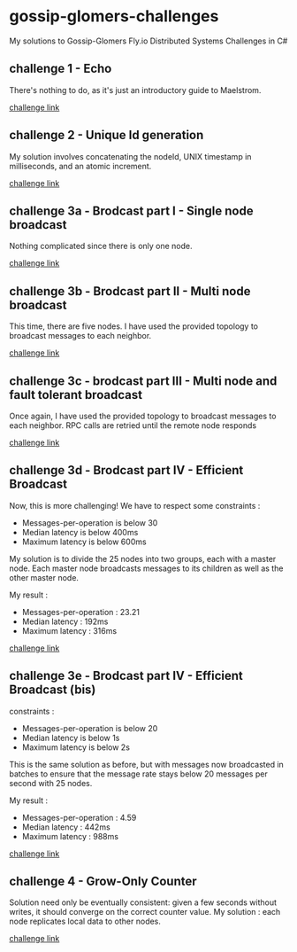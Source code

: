 # gossip-glomers-challenges
My solutions to Gossip-Glomers Fly.io Distributed Systems Challenges in C#

## challenge 1 - Echo
There's nothing to do, as it's just an introductory guide to Maelstrom.

[challenge link](https://fly.io/dist-sys/1/)

## challenge 2 - Unique Id generation
My solution involves concatenating the nodeId, UNIX timestamp in milliseconds, and an atomic increment.

[challenge link](https://fly.io/dist-sys/2/)

## challenge 3a - Brodcast part I - Single node broadcast
Nothing complicated since there is only one node.

[challenge link](https://fly.io/dist-sys/3a/)

## challenge 3b - Brodcast part II - Multi node broadcast
This time, there are five nodes. I have used the provided topology to broadcast messages to each neighbor.

[challenge link](https://fly.io/dist-sys/3b/)

## challenge 3c - brodcast part III - Multi node and fault tolerant broadcast
Once again, I have used the provided topology to broadcast messages to each neighbor. RPC calls are retried until the remote node responds

[challenge link](https://fly.io/dist-sys/3c/)

## challenge 3d - Brodcast part IV - Efficient Broadcast
 Now, this is more challenging! We have to respect some constraints :

- Messages-per-operation is below 30
- Median latency is below 400ms
- Maximum latency is below 600ms

My solution is to divide the 25 nodes into two groups, each with a master node. Each master node broadcasts messages to its children as well as the other master node.

My result : 
- Messages-per-operation : 23.21
- Median latency : 192ms
- Maximum latency : 316ms

[challenge link](https://fly.io/dist-sys/3d/)

## challenge 3e - Brodcast part IV - Efficient Broadcast (bis)
 constraints :

- Messages-per-operation is below 20
- Median latency is below 1s
- Maximum latency is below 2s

This is the same solution as before, but with messages now broadcasted in batches to ensure that the message rate stays below 20 messages per second with 25 nodes.

My result : 
- Messages-per-operation : 4.59
- Median latency : 442ms
- Maximum latency : 988ms

[challenge link](https://fly.io/dist-sys/3e/)

## challenge 4 - Grow-Only Counter
 
 Solution need only be eventually consistent: given a few seconds without writes, it should converge on the correct counter value.
 My solution : each node replicates local data to other nodes.

[challenge link](https://fly.io/dist-sys/4/)
